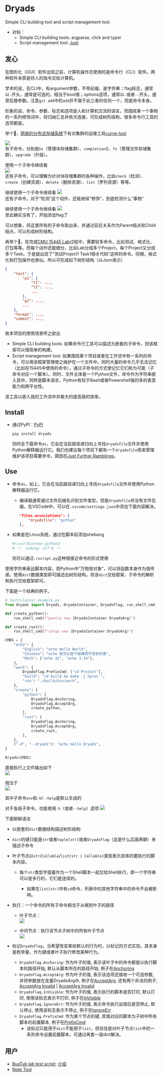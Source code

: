 # Dryads
Simple CLI building tool and script management tool.

+ 对标：
  + Simple CLI building tools: argparse, click and typer
  + Script management tool: [Just](https://github.com/casey/just)


## 发心

在图形化（GUI）软件出现之前，计算机操作员使用的是命令行（CLI）软件。两种软件本质是将人的指令交给计算机。

学术的说，在CLI中，有argument参数，不带前缀，是字符串；flag标志，通常以`-`开头，通常是可选的，相当于bool值；options选项，通常以`-`或者`--`开头，通常后接参数。注意`git add`中的`add`并不属于此三者的任何一个，而是命令本身。

形象的说，命令、参数、标志和选项是人和计算机交流的语言。而围绕某一个事物的一系列修饰词中，将归纳汇总并依次连接，可形成树形结构，很多命令行工具的选项都是。

举个🌰，[网易的分布式存储系统](https://github.com/opencurve/curve)下有对集群的运维工具[curve-tool](https://github.com/opencurve/curve/tree/master/tools-v2)

![](./assets/curve_help.png)  
有子命令，分别是`bs`（管理块存储集群）、`completion`()、`fs`（管理文件存储集群）、`upgrade`（升级）。

使用一个子命令继续看  
![](./assets/curve_bs_help.png)  
还有子命令，可以理解为针对块存储集群的各种操作，比如`check`（检测）、`create`（创建资源）、`delete`（删除资源）、`list`（罗列资源）等等。

继续使用一个子命令继续看
![](./assets/curve_bs_check_help.png)  
还有子命令，对于“检测”这个动作，还能继续“修饰”，到底检测什么“事物”

继续使用一个子命令继续看
![](./assets/curve_bs_check_chunkserver_help.png)  
至此确实没有了，开始添加flag了

可以想象，将这里所有的子命令取出来，并通过前后关系作为Parent结点和Child结点，可以形成树形结构。

再举个🌰，在完成[CMU 15445 Lab](https://15445.courses.cs.cmu.edu/)过程中，需要较多命令，比如测试、格式化、打包等等。而每个动作还能细分，比如Lab分成多个Project，每个Project又分成多个Task。于是就出现了“测试Project1 Task1相关代码”这样的命令。同理，格式化和打包操作也类似。所以可形成如下树形结构（以Json表示）
```json
{
    "test": {
        "p1": {
            "t1": ...,
            "t2": ...,
            ...
        },
        "p2": ...,
        ...
    },
    "format": ...,
    "submit": ...,
}
```

故本项目的使用场景呼之欲出

+ Simple CLI building tools: 如果命令行工具可以描述为嵌套的子命令，则该框架可以很简单的构建。
+ Script management tool: 如果围绕某个项目或者在工作流中有一系列的命令，可以用该框架管理使之维护在一个文件中。同时大量的命令几乎无法记忆（比如在15445中使用的命令），通过子命令的方式使记忆它们称为可能（子命令对应一个脚本）。同时，文件主体是一个Python文件，命令作为字符串嵌入其中，同样是脚本语言，Python有较于Bash或者Powershell强的多的表意能力和跨平台性。

该工具以嵌入我的工作流中并极大的提高我的效率。

## Install

+ 通过PyPI：[PyPI](https://pypi.org/project/dryads/)

    ```bash
    pip install dryads
    ```

    同时会下载命令`ds`，它会在当前路径递归向上寻找`dryadsfile`文件并使用Python解释器运行它。我们也建议每个项目下都有一个`dryadsfile`用来管理维护该项目需要命令，原因在[Just Further Ramblings](https://github.com/casey/just/tree/master?tab=readme-ov-file#further-ramblings)。

## Use

+ 命令`ds`，如上，它会在当前路径递归向上寻找`dryadsfile`文件并使用Python解释器运行它。
  + 编译器通常通过文件后缀名识别文件类型，但是`dryadsfile`并没有文件后缀，在VSCode中，可以在`.vscode/settings.json`中添加下面内容解决。
    ```json
    "files.associations": {
        "dryadsfile": "python"
    },
    ```
+ 如果是在Linux系统，通过在脚本前添加shebang

    ```python
    #!/usr/bin/env python3
    # -*- coding: utf-8 -*-
    ```

    则可以通过`./script.py`这种很接近命令的形式使用

使用字符串表达脚本内容，而Python中“万物皆对象”，可以将函数本身作为值传递。使用`dict`数据类型即可描述出树形结构，将该`dict`交给框架，子命令的解析和执行交给框架即可。

下面是一个经典的例子。

```python
# test/classic_example.py
from dryads import Dryads, DryadsContainer, DryadsFlag, run_shell_cmd

def create_python():
    run_shell_cmd(f"poetry new {DryadsContainer.DryadsArg}")

def create_rust():
    run_shell_cmd(f"cargo new {DryadsContainer.DryadsArg}")

CMDS = {
    "echo": {
        "English": "echo Hello World",
        "Chinese": "echo 我可以吞下玻璃而不受到伤害",
        "Math": ["echo 42", "echo 3.14"],
    },
    "work": {
        DryadsFlag.PrefixCmd: ["cd Project"],
        "build": "cd build && make -j`nproc`",
        "run": "./build/bin/work",
    },
    "create": {
        "python": [
            DryadsFlag.Anchoring,
            DryadsFlag.AcceptArg,
            create_python,
        ],
        "rust": [
            DryadsFlag.Anchoring,
            DryadsFlag.AcceptArg,
            create_rust,
        ],
    },
    ("-d", "--dryads"): "echo Hello Dryads",
}

Dryads(CMDS)
```

直接执行上文件输出如下  
![](./assets/classic_example.png)

相当于  
![](./assets/classic_example_help.png)

其中子命令`env`和`-h`/`--help`是默认生成的

对于各级子命令，也能使用`-h`（或者`--help`）选项
![](./assets/classic_example_echo_help.png)

下面聊聊语法

+ 以嵌套的`dict`数据结构描述树形结构
+ `dict`的键只能是`str`或者`tuple[str]`或者`DryadsFlag`（这是什么后面再聊）来描述子命令
+ 叶子节点以`str`/`Callable`/`list[str | Callable]`类型表示具体的要执行的脚本内容。

    + 每个`str`类型字面量作为一个Shell脚本一起交给Shell执行，即一个字符串可以是多行的，它们是连续的。
    
        + 如果在`list[str]`中有`cd`命令，列表中的其他字符串中的命令不会被影响。

+ 执行：一个命令的所有子命令相当于从根到叶子的路径
  
    + 叶子节点：  
      ![](./assets/classic_example_echo_chinese.png)

    + 中间节点：执行该节点子树中的所有叶子节点  
      ![](./assets/classic_example_echo.png)

+ 标记`DryadsFlag`，当希望改变某些默认的行为时，以标记的方式实现。其本身是枚举量，作为键或者叶子执行修改某种行为。

  + `DryadsFlag.Anchoring`: 作为叶子的值, 表示该叶子中的命令都是以执行脚本的路径开始, 默认从脚本所在的路径开始, 例子在[Anchoring](./test/flag_anchring.py)
  + `DryadsFlag.AcceptArg`: 作为叶子的值, 表示该选项还接收一个可选参数, 并将参数放在变量DryadsArg中, 例子在[AcceptArg](./test/flag_accept_arg_valid.py), 还有两个非法的例子, [AcceptArg Invalid](./test/flag_accept_arg_invalid_cmd.py) | [AcceptArg Invalid](./test/flag_accept_arg_invalid_func.py)
  + `DryadsFlag.InVisible`: 作为叶子的值, 表示执行的脚本是否打印, 默认打印, 使用该标志表示不打印, 例子在[InVisible](./test/flag_invisiable.py)
  + `DryadsFlag.IgnoreErr`: 作为叶子的值, 表示命令执行出错后是否停止, 默认停止, 使用该标志表示不停止, 例子在[IgnoreErr](./test/flag_ignore_err.py)
  + `DryadsFlag.PrefixCmd`: 作为某个节点的键, 其值对应的脚本为子树中所有脚本的前置脚本, 例子在[PrefixCmd](./test/flag_prefix_cmd.py)
    + 该标记只能用于`dict`不能用于`list`，但往往是对叶子节点`list`中的一系列命令设置前置脚本，可通过再套一层dict解决。

## 用户

+ [BusTub lab test script](https://github.com/zweix123/bustub_2023spring_backup/blob/master/script.py#L146): [介绍](https://github.com/zweix123/CS-notes/blob/master/README.md#CMU15445)
+ [Note Tool](https://github.com/zweix123/CS-notes/blob/master/dryadsfile#L292)
